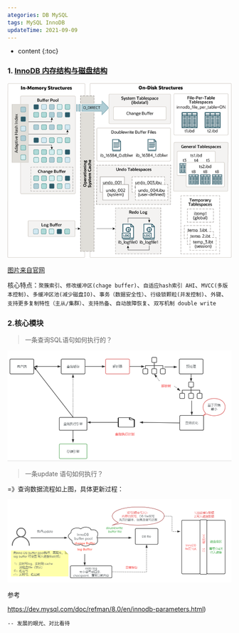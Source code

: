 ```yaml
---
ategories: DB MySQL
tags: MySQL InnoDB
updateTime: 2021-09-09
---
```


* content
{:toc}
### 1.  [InnoDB 内存结构与磁盘结构](https://dev.mysql.com/doc/refman/8.0/en/innodb-architecture.html)

![2021-09-09_innodb-architecture](\image\db\innodb-architecture.png)

[图片来自官网](https://dev.mysql.com/doc/refman/8.0/en/innodb-architecture.html)

核心特点：`聚簇索引`、`修改缓冲区(chage buffer)`、`自适应hash索引 AHI`、`MVCC(多版本控制)`、`多缓冲区池(减少磁盘IO)`、`事务（数据安全性）`、`行级锁颗粒(并发控制)`、`外键`、`支持更多复制特性（主从/集群）`、`支持热备`、`自动故障恢复`、`双写机制 double write`

### 2.核心模块

> 一条查询SQL语句如何执行的？

![2021-11-13_MySQL查询执行流程](\image\db\2021-11-13_MySQL查询执行流程.png)

> 一条update 语句如何执行？

=》查询数据流程如上图，具体更新过程：

![2021-11-13_MySQL更新执行流程](\image\db\2021-11-13_MySQL更新执行流程.png)



参考

https://dev.mysql.com/doc/refman/8.0/en/innodb-parameters.html)

```mysql
-- 发展的眼光、对比看待 
```

